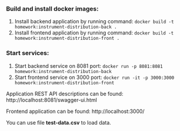 ### Build and install docker images:

1) Install backend application by running command: `docker build -t homework:instrument-distribution-back .`
2) Install frontend application by running command: `docker build -t homework:instrument-distribution-front .`

### Start services:
1) Start backend service on 8081 port: `docker run -p 8081:8081 homework:instrument-distribution-back`
2) Start frontend service on 3000 port: `docker run -it -p 3000:3000 homework:instrument-distribution-front`

Application REST API descriptions can be found: http://localhost:8081/swagger-ui.html

Frontend application can be found: http://localhost:3000/

You can use file **test-data.csv** to load data.

